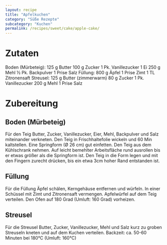 ```yaml
---
layout: recipe
title: "Apfelkuchen"
category: "Süße Rezepte"
subcategory: "Kuchen"
permalink: /recipes/sweet/cake/apple-cake/
---
```


# Zutaten
Boden (Mürbeteig):
125 g Butter
100 g Zucker
1 Pk. Vanillezucker
1 Ei
250 g Mehl
½ Pk. Backpulver
1 Prise Salz
Füllung:
800 g Äpfel
1 Prise Zimt
1 TL Zitronensaft
Streusel:
125 g Butter (zimmerwarm)
80 g Zucker
1 Pk. Vanillezucker
200 g Mehl
1 Prise Salz

# Zubereitung
## Boden (Mürbeteig)
Für den Teig Butter, Zucker, Vanillezucker, Eier, Mehl, Backpulver und Salz miteinander verkneten. Den Teig in Frischhaltefolie wickeln und 60 Min kaltstellen.
Eine Springform (Ø 26 cm) gut einfetten. Den Teig aus dem Kühlschrank nehmen. Auf leicht bemehlter Arbeitsfläche rund ausrollen bis er etwas größer als die Springform ist. Den Teig in die Form legen und mit den Fingern zurecht drücken, bis ein etwa 3cm hoher Rand entstanden ist.

## Füllung
Für die Füllung Äpfel schälen, Kerngehäuse entfernen und würfeln. In einer Schüssel mit Zimt und Zitronensaft vermengen. Apfelwürfel auf dem Teig verteilen.
Den Ofen auf 180 Grad (Umluft: 160 Grad) vorheizen.

## Streusel
Für die Streusel Butter, Zucker, Vanillezucker, Mehl und Salz kurz zu groben Streuseln kneten und auf dem Kuchen verteilen.
Backzeit: ca. 50-60 Minuten bei 180°C (Umluft: 160°C)
